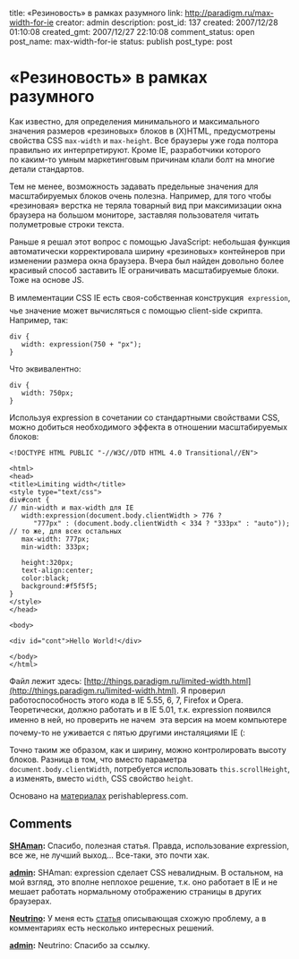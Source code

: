 title: «Резиновость» в рамках разумного
link: http://paradigm.ru/max-width-for-ie
creator: admin
description: 
post_id: 137
created: 2007/12/28 01:10:08
created_gmt: 2007/12/27 22:10:08
comment_status: open
post_name: max-width-for-ie
status: publish
post_type: post

# «Резиновость» в рамках разумного

Как известно, для определения минимального и максимального значения размеров «резиновых» блоков в (X)HTML, предусмотрены свойства CSS `max-width` и `max-height`. Все браузеры уже года полтора правильно их интерпретируют. Кроме IE, разработчики которого по каким-то умным маркетинговым причинам клали болт на многие детали стандартов.

Тем не менее, возможность задавать предельные значения для масштабируемых блоков очень полезна. Например, для того чтобы «резиновая» верстка не теряла товарный вид при максимизации окна браузера на большом мониторе, заставляя пользователя читать полуметровые строки текста.

Раньше я решал этот вопрос с помощью JavaScript: небольшая функция автоматически корректировала ширину «резиновых» контейнеров при изменении размера окна браузера. Вчера был найден довольно более красивый способ заставить IE ограничивать масштабируемые блоки. Тоже на основе JS. 

В имлементации CSS IE есть своя-собственная конструкция  `expression`, чье значение может вычисляться с помощью client-side скрипта. Например, так:
    
    div {
       width: expression(750 + "px");
    }

Что эквивалентно:
    
    div {
       width: 750px;
    }

Используя expression в сочетании со стандартными свойствами CSS, можно добиться необходимого эффекта в отношении масштабируемых блоков:
    
    <!DOCTYPE HTML PUBLIC "-//W3C//DTD HTML 4.0 Transitional//EN">
    
    <html>
    <head>
    <title>Limiting width</title>
    <style type="text/css">
    div#cont { 
    // min-width и max-width для IE
       width:expression(document.body.clientWidth > 776 ? 
          "777px" : (document.body.clientWidth < 334 ? "333px" : "auto"));
    // то же, для всех остальных
       max-width: 777px;
       min-width: 333px;
    
       height:320px;
       text-align:center;
       color:black;
       background:#f5f5f5;
    }
    </style>
    </head>
    
    <body>
    
    <div id="cont">Hello World!</div>
    
    </body>
    </html>

Файл лежит здесь: [http://things.paradigm.ru/limited-width.html](http://things.paradigm.ru/limited-width.html). Я проверил работоспособность этого кода в IE 5.55, 6, 7, Firefox и Opera. Теоретически, должно работать и в IE 5.01, т.к. expression появился именно в ней, но проверить не начем  эта версия на моем компьютере почему-то не уживается с пятью другими инсталяциями IE (:

Точно таким же образом, как и ширину, можно контролировать высоту блоков. Разница в том, что вместо параметра `document.body.clientWidth`, потребуется использовать `this.scrollHeight`, а изменять, вместо `width`, CSS свойство `height`.

Основано на [материалах](http://b23.ru/clx) perishablepress.com.

## Comments

**[SHAman](#143 "2007/12/28 17:11:10"):** Спасибо, полезная статья. Правда, использование expression, все же, не лучший выход... Все-таки, это почти хак.

**[admin](#146 "2007/12/28 23:06:22"):** SHAman: expression сделает CSS невалидным. В остальном, на мой взгляд, это вполне неплохое решение, т.к. оно работает в IE и не мешает работать нормальному отображению страницы в других браузерах.

**[Neutrino](#153 "2007/12/30 00:09:21"):** У меня есть [статья](http://www.webmakerslounge.com/css/ie6-min-max-width/) описывающая схожую проблему, а в комментариях есть несколько интересных решений.

**[admin](#156 "2007/12/30 00:39:48"):** Neutrino: Спасибо за ссылку.


